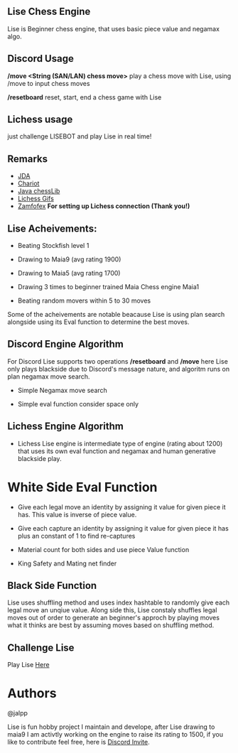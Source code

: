 ## Lise Chess Engine

Lise is Beginner chess engine, that uses basic piece value and negamax algo. 


## Discord Usage

**/move <String (SAN/LAN) chess move>**
play a chess move with Lise, using /move to input chess moves


**/resetboard**
reset, start, end a chess game with Lise

## Lichess usage 

just challenge LISEBOT and play Lise in real time!

## Remarks
- [JDA](https://github.com/DV8FromTheWorld/JDA)
- [Chariot](https://github.com/tors42/chariot)
- [Java chessLib](https://github.com/bhlangonijr/chesslib) 
- [Lichess Gifs](https://github.com/lichess-org/lila-gif)
- [Zamfofex](https://github.com/zamfofex) **For setting up Lichess connection (Thank you!)** 


## Lise Acheivements:

- Beating Stockfish level 1

- Drawing to Maia9 (avg rating 1900)

- Drawing to Maia5 (avg rating 1700)

- Drawing 3 times to beginner trained Maia Chess engine Maia1

- Beating random movers within 5 to 30 moves

Some of the acheivements are notable beacause Lise is using plan search alongside using its Eval function to determine the best moves.



## Discord Engine Algorithm

For Discord Lise supports two operations **/resetboard** and **/move** here Lise only plays blackside due to Discord's message nature, and algoritm runs on plan negamax move search.

- Simple Negamax move search

- Simple eval function consider space only


## Lichess Engine Algorithm

- Lichess Lise engine is intermediate type of engine (rating about 1200) that uses its own eval function and negamax and human generative blackside play.

# White Side Eval Function

- Give each legal move an identity by assigning it value for given piece it has. This value is inverse of piece value.

- Give each capture an identity by assigning it value for given piece it has plus an constant of 1 to find re-captures

- Material count for both sides and use piece Value function

- King Safety and Mating net finder


## Black Side Function

Lise uses shuffling method and uses index hashtable to randomly give each legal move an unqiue value. Along side this, Lise constaly shuffles legal moves out of order to generate an beginner's approch by playing moves what it thinks are best by assuming moves based on shuffling method.


## Challenge Lise

Play Lise [Here](https://lichess.org/@/LISEBOT)

# Authors
@jalpp

Lise is fun hobby project I maintain and develope, after Lise drawing to maia9 I am activtly working on the engine to raise its rating to 1500, if you like to contribute feel free, here is [Discord Invite](https://discord.gg/K2NKarM5KV).

